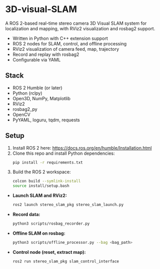 # 3D-visual-SLAM

A ROS 2-based real-time stereo camera 3D Visual SLAM system for localization and mapping, with RViz2 visualization and rosbag2 support.

- Written in Python with C++ extension support
- ROS 2 nodes for SLAM, control, and offline processing
- RViz2 visualization of camera feed, map, trajectory
- Record and replay with rosbag2
- Configurable via YAML

## Stack
- ROS 2 Humble (or later)
- Python (rclpy)
- Open3D, NumPy, Matplotlib
- RViz2
- rosbag2_py
- OpenCV
- PyYAML, loguru, tqdm, requests

## Setup
1. Install ROS 2 here: https://docs.ros.org/en/humble/Installation.html
2. Clone this repo and install Python dependencies:
   ```bash
   pip install -r requirements.txt
   ```
3. Build the ROS 2 workspace:
   ```bash
   colcon build --symlink-install
   source install/setup.bash
   ```


- **Launch SLAM and RViz2:**
  ```bash
  ros2 launch stereo_slam_pkg stereo_slam_launch.py
  ```
- **Record data:**
  ```bash
  python3 scripts/rosbag_recorder.py
  ```
- **Offline SLAM on rosbag:**
  ```bash
  python3 scripts/offline_processor.py --bag <bag_path>
  ```
- **Control node (reset, extract map):**
  ```bash
  ros2 run stereo_slam_pkg slam_control_interface
  ```